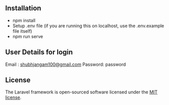 
## Installation
- npm install
- Setup .env file (if you are running this on localhost, use the .env.example file itself)
- npm run serve

## User Details for login

Email : shubhjangam100@gmail.com
Password: password

## License

The Laravel framework is open-sourced software licensed under the [MIT license](https://opensource.org/licenses/MIT).

